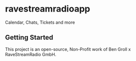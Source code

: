 # ravestreamradioapp

Calendar, Chats, Tickets and more

## Getting Started

This project is an open-source, Non-Profit work of Ben Groll x RaveStreamRadio GmbH.
